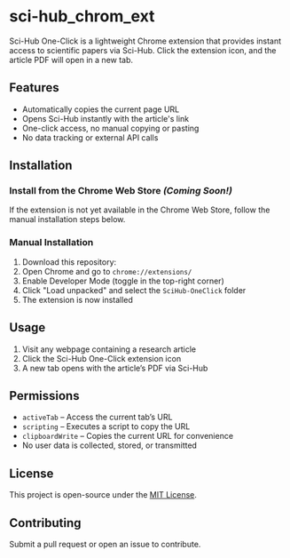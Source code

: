 # sci-hub_chrom_ext
Sci-Hub One-Click is a lightweight Chrome extension that provides instant access to scientific papers via Sci-Hub. Click the extension icon, and the article PDF will open in a new tab.

## Features
- Automatically copies the current page URL
- Opens Sci-Hub instantly with the article's link
- One-click access, no manual copying or pasting
- No data tracking or external API calls

## Installation  
### Install from the Chrome Web Store *(Coming Soon!)*  
If the extension is not yet available in the Chrome Web Store, follow the manual installation steps below.

### Manual Installation
1. Download this repository:
2. Open Chrome and go to `chrome://extensions/`
3. Enable Developer Mode (toggle in the top-right corner)
4. Click "Load unpacked" and select the `SciHub-OneClick` folder
5. The extension is now installed

## Usage
1. Visit any webpage containing a research article
2. Click the Sci-Hub One-Click extension icon
3. A new tab opens with the article’s PDF via Sci-Hub

## Permissions
- `activeTab` – Access the current tab’s URL
- `scripting` – Executes a script to copy the URL
- `clipboardWrite` – Copies the current URL for convenience
- No user data is collected, stored, or transmitted

## License
This project is open-source under the [MIT License](LICENSE).

## Contributing
Submit a pull request or open an issue to contribute.

